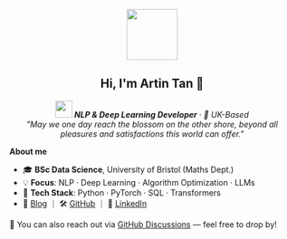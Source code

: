 <p align="center">
    <img src="https://media.giphy.com/media/mGcNjsfWAjY5AEZNw6/giphy.gif" width="90">
</p>

<h2 align="center">Hi, I'm Artin Tan 🌈</h2> 

<p align="center">
  <em><b><img src="https://media.giphy.com/media/WUlplcMpOCEmTGBtBW/giphy.gif" width="30"> NLP & Deep Learning Developer</b> · 📍 UK-Based </em><br>
  <em>"May we one day reach the blossom on the other shore, beyond all pleasures and satisfactions this world can offer."</em>
</p>

**About me**
- 🎓 **BSc Data Science**, University of Bristol (Maths Dept.)  
- 💡 **Focus**: NLP · Deep Learning · Algorithm Optimization · LLMs  
- 🧠 **Tech Stack**: Python · PyTorch · SQL · Transformers   
- 🔗 [Blog](https://neurowave.tech) ｜ 🛠️ [GitHub](https://github.com/ArtinTYT) ｜ 💬 [LinkedIn](https://www.linkedin.com/in/artin-tan/)

💬 You can also reach out via [GitHub Discussions](https://github.com/ArtinTYT/ArtinTYT/discussions) — feel free to drop by!



